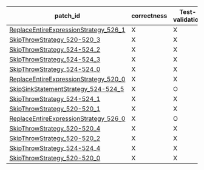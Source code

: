  | patch_id |correctness |Test-validation |NPEX-validation |
 |--- | --- | --- | --- | 
 | [ReplaceEntireExpressionStrategy_526_1](./patches/ReplaceEntireExpressionStrategy_526_1/patch.java#L521) | X | X | X | 
 | [SkipThrowStrategy_520-520_3](./patches/SkipThrowStrategy_520-520_3/patch.java#L519) | X | X | X | 
 | [SkipThrowStrategy_524-524_2](./patches/SkipThrowStrategy_524-524_2/patch.java#L521) | X | X | X | 
 | [SkipThrowStrategy_524-524_3](./patches/SkipThrowStrategy_524-524_3/patch.java#L521) | X | X | X | 
 | [SkipThrowStrategy_524-524_0](./patches/SkipThrowStrategy_524-524_0/patch.java#L521) | X | X | X | 
 | [ReplaceEntireExpressionStrategy_520_0](./patches/ReplaceEntireExpressionStrategy_520_0/patch.java#L519) | X | X | X | 
 | [SkipSinkStatementStrategy_524-524_5](./patches/SkipSinkStatementStrategy_524-524_5/patch.java#L521) | X | O | X | 
 | [SkipThrowStrategy_524-524_1](./patches/SkipThrowStrategy_524-524_1/patch.java#L521) | X | X | X | 
 | [SkipThrowStrategy_520-520_1](./patches/SkipThrowStrategy_520-520_1/patch.java#L519) | X | X | X | 
 | [ReplaceEntireExpressionStrategy_526_0](./patches/ReplaceEntireExpressionStrategy_526_0/patch.java#L521) | X | O | X | 
 | [SkipThrowStrategy_520-520_4](./patches/SkipThrowStrategy_520-520_4/patch.java#L519) | X | X | X | 
 | [SkipThrowStrategy_520-520_2](./patches/SkipThrowStrategy_520-520_2/patch.java#L519) | X | X | X | 
 | [SkipThrowStrategy_524-524_4](./patches/SkipThrowStrategy_524-524_4/patch.java#L521) | X | X | X | 
 | [SkipThrowStrategy_520-520_0](./patches/SkipThrowStrategy_520-520_0/patch.java#L519) | X | X | X | 

